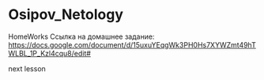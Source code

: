 # Osipov_Netology
 HomeWorks
Ссылка на домашнее задание: https://docs.google.com/document/d/15uxuYEqgWk3PH0Hs7XYWZmt49hTWLBL_1P_Kzl4cqu8/edit#

next lesson